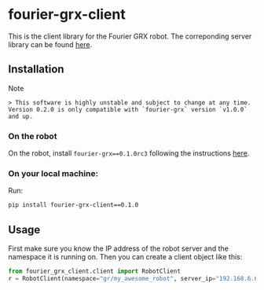 # fourier-grx-client

This is the client library for the Fourier GRX robot. 
The correponding server library can be found [here](https://pypi.org/project/fourier-grx/0.1.1rc3/).

## Installation

> [!NOTE] 
    > This software is highly unstable and subject to change at any time. Version 0.2.0 is only compatible with `fourier-grx` version `v1.0.0` and up.


### On the robot

On the robot, install `fourier-grx==0.1.0rc3` following the instructions [here](https://github.com/FFTAI/Wiki-GRx-Deploy/tree/0.1.0rc3).

### On your local machine:

Run:

```bash
pip install fourier-grx-client==0.1.0
```

## Usage

First make sure you know the IP address of the robot server and the namespace it is running on. Then you can create a client object like this:
```python
from fourier_grx_client.client import RobotClient
r = RobotClient(namespace="gr/my_awesome_robot", server_ip="192.168.6.6")
```